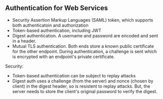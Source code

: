 

## Authentication for Web Services

- Security Assertion Markup Languages (SAML) token, which supports both authenticatoin and authorization
- Token-based authentication, including JWT
- Digest authentication. A username and password are encoded and sent in a header.
- Mutual TLS authentication. Both ends store a known public certificate for the other endpoint. During authentication, a challenge is sent which is encrypted with an endpoint's private certificate.

Security:
- Token-based authentication can be subject to replay attacks
- Digest auth uses a challenge (from the server) and nonce (chosen by client) in the digest header, so is resistent to replay attacks.  But, the server needs to store the client's original password to verify the digest.
